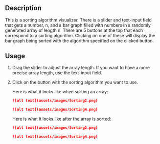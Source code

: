 # <Visualized Sorting>

## Description

This is a sorting algorithm visualizer. There is a slider and text-input field that gets a number, n, and a bar graph filled with numbers in a randomly generated array of length n. There are 5 buttons at the top that each correspond to a sorting algorithm. Clicking on one of these will display the bar graph being sorted with the algorithm specified on the clicked button.

## Usage

1. Drag the slider to adjust the array length. If you want to have a more precise array length, use the text-input field.
2. Click on the button with the sorting algorithm you want to use.
    
    Here is what it looks like when sorting an array:
    ```md
    ![alt text](assets/images/Sorting2.png)
    ```
    
     ```md
    ![alt text](assets/images/Sorting4.png)
    ```

    Here is what it looks like after the array is sorted:
    ```md
    ![alt text](assets/images/Sorting2.png)
    ```
    
     ```md
    ![alt text](assets/images/Sorting4.png)
    ```
